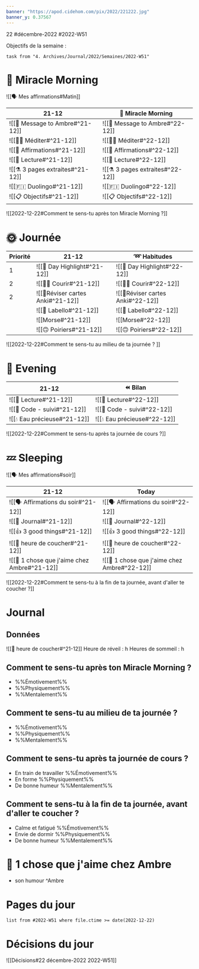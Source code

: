 ```yaml
---
banner: "https://apod.cidehom.com/pix/2022/221222.jpg"
banner_y: 0.37567
---
```

22 #décembre-2022 #2022-W51

Objectifs de la semaine :
```dataview
task from "4. Archives/Journal/2022/Semaines/2022-W51"
```

# 🌄 Miracle Morning 
![[🗣️ Mes affirmations#Matin]]

| 21-12                            | 🌄 Miracle Morning                        |
| ------------------------------------ | ----------------------------------------- |
| ![[💌 Message to Ambre#^21-12]]  | ![[💌 Message to Ambre#^22-12]]  |
| ![[🧘‍♂️ Méditer#^21-12]]        | ![[🧘‍♂️ Méditer#^22-12]]        |
| ![[💬 Affirmations#^21-12]]      | ![[💬 Affirmations#^22-12]]      | 
| ![[📗 Lecture#^21-12]]           | ![[📗 Lecture#^22-12]]           |
| ![[⚗️ 3 pages extraites#^21-12]] | ![[⚗️ 3 pages extraites#^22-12]] |
| ![[🇫🇮 Duolingo#^21-12]]          | ![[🇫🇮 Duolingo#^22-12]]          |
| ![[📋 Objectifs#^21-12]]         | ![[📋 Objectifs#^22-12]]         |

![[2022-12-22#Comment te sens-tu après ton Miracle Morning ?]]

# 🌞 Journée

| Priorité | 21-12                        | ➿ Habitudes                          |
| -------- | -------------------------------- | ------------------------------------- |
| 1        | ![[🔆 Day Highlight#^21-12]] | ![[🔆 Day Highlight#^22-12]] |
| 2        | ![[🏃‍♂️ Courir#^21-12]]     | ![[🏃‍♂️ Courir#^22-12]]     |
| 2        | ![[📇Réviser cartes Anki#^21-12]]    | ![[📇Réviser cartes Anki#^22-12]]    | 
|          | ![[💄 Labello#^21-12]]       | ![[💄 Labello#^22-12]]       |
|          | ![[Morse#^21-12]]            | ![[Morse#^22-12]]            |
|          | ![[🙃 Poiriers#^21-12]]      | ![[🙃 Poiriers#^22-12]]      |

![[2022-12-22#Comment te sens-tu au milieu de ta journée ? ]]

# 🌙 Evening

| 21-12                        | ⏪ Bilan                              |
| -------------------------------- | ------------------------------------- |
| ![[📖 Lecture#^21-12]]       | ![[📖 Lecture#^22-12]]       |
| ![[🚨 Code - suivi#^21-12]]  | ![[🚨 Code - suivi#^22-12]]  |
| ![[💧 Eau précieuse#^21-12]] | ![[💧 Eau précieuse#^22-12]] |

![[2022-12-22#Comment te sens-tu après ta journée de cours ?]]

# 💤 Sleeping

![[🗣️ Mes affirmations#soir]]

| 21-12                                        | Today                                                 |
| ------------------------------------------------ | ----------------------------------------------------- |
| ![[🗣️ Affirmations du soir#^21-12]]          | ![[🗣️ Affirmations du soir#^22-12]]          |
| ![[📅 Journal#^21-12]]                       | ![[📅 Journal#^22-12]]                       |
| ![[👍 3 good things#^21-12]]                 | ![[👍 3 good things#^22-12]]                 |
| ![[🛌 heure de coucher#^21-12]]              | ![[🛌 heure de coucher#^22-12]]              |
| ![[💓 1 chose que j'aime chez Ambre#^21-12]] | ![[💓 1 chose que j'aime chez Ambre#^22-12]] | 

![[2022-12-22#Comment te sens-tu à la fin de ta journée, avant d'aller te coucher ?]]

# Journal
## Données
![[🛌 heure de coucher#^21-12]]
Heure de réveil : h
Heures de sommeil : h
## Comment te sens-tu après ton Miracle Morning ?
- %%Émotivement%%
- %%Physiquement%%
- %%Mentalement%%
## Comment te sens-tu au milieu de ta journée ? 
- %%Émotivement%%
- %%Physiquement%%
- %%Mentalement%%
## Comment te sens-tu après ta journée de cours ?
- En train de travailler %%Émotivement%%
- En forme %%Physiquement%%
- De bonne humeur %%Mentalement%%
## Comment te sens-tu à la fin de ta journée, avant d'aller te coucher ?
- Calme et fatigué %%Émotivement%%
- Envie de dormir %%Physiquement%%
- De bonne humeur %%Mentalement%%
# 💓 1 chose que j'aime chez Ambre
- son humour  ^Ambre

# Pages du jour
```dataview
list from #2022-W51 where file.ctime >= date(2022-12-22)
```

# Décisions du jour
![[Décisions#22 décembre-2022 2022-W51]]